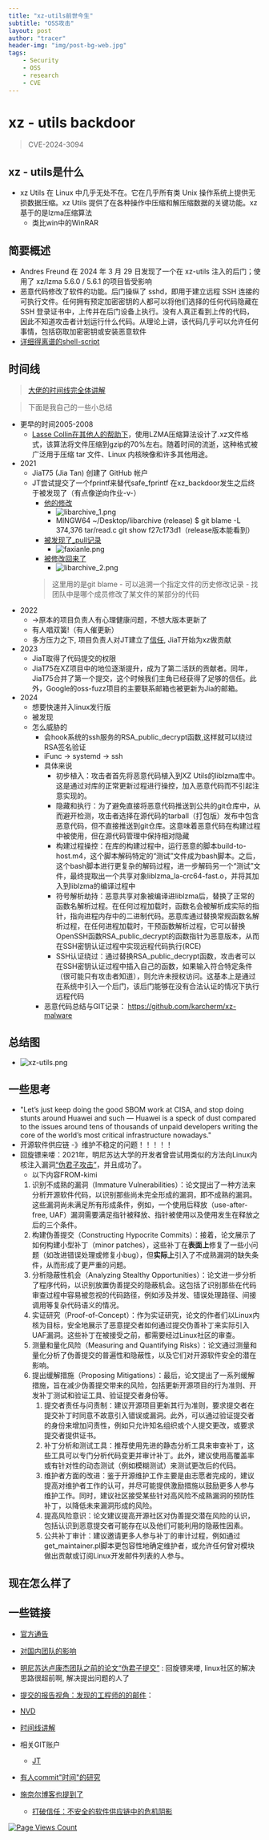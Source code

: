 ```yaml
---
title: "xz-utils前世今生"
subtitle: "OSS攻击"
layout: post
author: "tracer"
header-img: "img/post-bg-web.jpg"
tags:
    - Security
    - OSS
    - research
    - CVE
---
```

# xz - utils backdoor 
> CVE-2024-3094

## xz - utils是什么
- xz Utils 在 Linux 中几乎无处不在。它在几乎所有类 Unix 操作系统上提供无损数据压缩。xz Utils 提供了在各种操作中压缩和解压缩数据的关键功能。xz基于的是lzma压缩算法
    - 类比win中的WinRAR

## 简要概述
- Andres Freund 在 2024 年 3 月 29 日发现了一个在 xz-utils 注入的后门；使用了 xz/lzma 5.6.0 / 5.6.1 的项目皆受影响
- 恶意代码修改了软件的功能。后门操纵了 sshd，即用于建立远程 SSH 连接的可执行文件。任何拥有预定加密密钥的人都可以将他们选择的任何代码隐藏在 SSH 登录证书中，上传并在后门设备上执行。没有人真正看到上传的代码，因此不知道攻击者计划运行什么代码。从理论上讲，该代码几乎可以允许任何事情，包括窃取加密密钥或安装恶意软件
- [详细得离谱的shell-script](https://research.swtch.com/xz-script)

## 时间线
>[大佬的时间线完全体讲解](https://research.swtch.com/xz-timeline)
  
>下面是我自己的一些小总结

- 更早的时间2005-2008
    - [Lasse Collin在其他人的帮助下](https://github.com/kobolabs/liblzma/blob/87b7682ce4b1c849504e2b3641cebaad62aaef87/doc/history.txt)，使用LZMA压缩算法设计了.xz文件格式，该算法将文件压缩到gzip的70%左右。随着时间的流逝，这种格式被广泛用于压缩 tar 文件、Linux 内核映像和许多其他用途。
- 2021
    - JiaT75 (Jia Tan) 创建了 GitHub 帐户
    - JT尝试提交了一个fprintf来替代safe_fprintf
            在xz_backdoor发生之后终于被发现了（有点像逆向作业-v-）
        - [他的修改](https://github.com/libarchive/libarchive/commit/f27c173d17dc807733b3a4f8c11207c3f04ff34f?diff=split&w=1)
            - ![libarchive_1.png](/img/inPost/xz-utils/libarchive_1.png)
            - MINGW64 ~/Desktop/libarchive (release)
                             $ git blame -L 374,376 tar/read.c
                             git show f27c173d1（release版本能看到）
        - [被发现了_pull记录](https://github.com/libarchive/libarchive/pull/1609)
            - ![faxianle.png](/img/inPost/xz-utils/faxianle.png) 
        - [被修改回来了](https://github.com/libarchive/libarchive/commit/6110e9c)
            - ![libarchive_2.png](/img/inPost/xz-utils/libarchive_2.png)
        >这里用的是git blame
            - 可以追溯一个指定文件的历史修改记录
            - 找团队中是哪个成员修改了某文件的某部分的代码
- 2022
    - ->原本的项目负责人有心理健康问题，不想大版本更新了
    - 有人唱双簧!（有人催更新）
    - 多方压力之下, 项目负责人对JT建立了[信任](https://www.mail-archive.com/xz-devel@tukaani.org/msg00571.html), JiaT开始为xz做贡献
- 2023
    - JiaT取得了代码提交的权限
    - JiaT75在XZ项目中的地位逐渐提升，成为了第二活跃的贡献者。同年，JiaT75合并了第一个提交，这个时候我们主角已经获得了足够的信任。此外，Google的oss-fuzz项目的主要联系邮箱也被更新为Jia的邮箱。
- 2024
    - 想要快速并入linux发行版
    - 被发现
    - 怎么威胁的
        - 会hook系统的ssh服务的RSA_public_decrypt函数,这样就可以绕过RSA签名验证
        - iFunc -> systemd -> ssh
        - 具体来说
            - 初步植入：攻击者首先将恶意代码植入到XZ Utils的liblzma库中。这是通过对库的正常更新过程进行操控，加入恶意代码而不引起注意实现的​ 。
            - 隐藏和执行：为了避免直接将恶意代码推送到公共的git仓库中，从而避开检测，攻击者选择在源代码的tarball（打包版）发布中包含恶意代码，但不直接推送到git仓库。这意味着恶意代码在构建过程中被使用，但在源代码管理中保持相对隐藏​
            - 构建过程操控：在库的构建过程中，运行恶意的脚本build-to-host.m4，这个脚本解码特定的“测试”文件成为bash脚本。之后，这个bash脚本进行更复杂的解码过程，进一步解码另一个“测试”文件，最终提取出一个共享对象liblzma_la-crc64-fast.o，并将其加入到liblzma的编译过程中​
            - 符号解析劫持：恶意共享对象被编译进liblzma后，替换了正常的函数名解析过程。在任何过程加载时，函数名会被解析成实际的指针，指向进程内存中的二进制代码。恶意库通过替换常规函数名解析过程，在任何进程加载时，干预函数解析过程，它可以替换OpenSSH函数RSA_public_decrypt的函数指针为恶意版本，从而在SSH密钥认证过程中实现远程代码执行(RCE)​
            - SSH认证绕过：通过替换RSA_public_decrypt函数，攻击者可以在SSH密钥认证过程中插入自己的函数，如果输入符合特定条件（很可能只有攻击者知道），则允许未授权访问。这基本上是通过在系统中引入一个后门，该后门能够在没有合法认证的情况下执行远程代码​
        - 恶意代码总结与GIT记录：
                 https://github.com/karcherm/xz-malware

## 总结图 
- ![xz-utils.png](/img/inPost/xz-utils/xz-utils.png)

## 一些思考
- "Let’s just keep doing the good SBOM work at CISA, and stop doing stunts around Huawei and such — Huawei is a speck of dust compared to the issues around tens of thousands of unpaid developers writing the core of the world’s most critical infrastructure nowadays."
- 开源软件供应链 -》维护不稳定的问题！！！！！
- 回旋镖来喽：2021年，明尼苏达大学的开发者曾尝试用类似的方法向Linux内核注入漏洞[“伪君子攻击”](https://github.com/QiushiWu/qiushiwu.github.io/blob/main/papers/OpenSourceInsecurity.pdf)，并且成功了。
    -  以下内容FROM-kimi
    1. 识别不成熟的漏洞（Immature Vulnerabilities）：论文提出了一种方法来分析开源软件代码，以识别那些尚未完全形成的漏洞，即不成熟的漏洞。这些漏洞尚未满足所有形成条件，例如，一个使用后释放（use-after-free, UAF）漏洞需要满足指针被释放、指针被使用以及使用发生在释放之后的三个条件。
    2. 构建伪善提交（Constructing Hypocrite Commits）：接着，论文展示了如何构建小型补丁（minor patches），这些补丁在**表面上**修复了一些小问题（如改进错误处理或修复小bug），但**实际上**引入了不成熟漏洞的缺失条件，从而形成了更严重的问题。
    3. 分析隐蔽性机会（Analyzing Stealthy Opportunities）：论文进一步分析了程序代码，以识别放置伪善提交的隐蔽机会。这包括了识别那些在代码审查过程中容易被忽视的代码路径，例如涉及并发、错误处理路径、间接调用等复杂代码语义的情况。
    4. 实证研究（Proof-of-Concept）：作为实证研究，论文的作者们以Linux内核为目标，安全地展示了恶意提交者如何通过提交伪善补丁来实际引入UAF漏洞。这些补丁在被接受之前，都需要经过Linux社区的审查。
    5. 测量和量化风险（Measuring and Quantifying Risks）：论文通过测量和量化分析了伪善提交的普遍性和隐蔽性，以及它们对开源软件安全的潜在影响。
    6. 提出缓解措施（Proposing Mitigations）：最后，论文提出了一系列缓解措施，旨在减少伪善提交带来的风险，包括更新开源项目的行为准则、开发补丁测试和验证工具、验证提交者身份等。
        1. 提交者责任与问责制：建议开源项目更新其行为准则，要求提交者在提交补丁时同意不故意引入错误或漏洞。此外，可以通过验证提交者的身份来增加问责性，例如只允许知名组织或个人提交更改，或要求提交者提供证书。
        2. 补丁分析和测试工具：推荐使用先进的静态分析工具来审查补丁，这些工具可以专门分析代码变更并审计补丁。此外，建议使用高覆盖率或有针对性的动态测试（例如模糊测试）来测试更改后的代码。
        3. 维护者方面的改进：鉴于开源维护工作主要是由志愿者完成的，建议提高对维护者工作的认可，并尽可能提供激励措施以鼓励更多人参与维护工作。同时，建议社区接受某些针对高风险不成熟漏洞的预防性补丁，以降低未来漏洞形成的风险。
        4. 提高风险意识：论文建议提高开源社区对伪善提交潜在风险的认识，包括认识到恶意提交者可能存在以及他们可能利用的隐蔽性因素。
        5. 公共补丁审计：建议邀请更多人参与补丁的审计过程，例如通过get_maintainer.pl脚本更包容性地确定维护者，或允许任何曾对模块做出贡献或订阅Linux开发邮件列表的人参与。

## 现在怎么样了

## 一些链接 
- [官方通告](https://tukaani.org/xz-backdoor/)
                      
- [对国内团队的影响](https://zhuanlan.zhihu.com/p/689953259)
                      
- [明尼苏达卢康杰团队之前的论文“伪君子提交”]( https://github.com/QiushiWu/qiushiwu.github.io/blob/main/papers/OpenSourceInsecurity.pdf) : 回旋镖来喽, linux社区的解决思路很超前啊, 解决提出问题的人了
            
- [提交的报告视角：发现的工程师的的邮件](https://www.openwall.com/lists/oss-security/2024/03/29/4)：
             
- [NVD](https://nvd.nist.gov/vuln/detail/CVE-2024-3094#VulnChangeHistorySection)
                      
- [时间线讲解](https://boehs.org/node/everything-i-know-about-the-xz-backdoor)
                      
- 相关GIT账户
    - [JT](https://github.com/JiaT75)
                       
- [有人commit"时间"的研究](https://rheaeve.substack.com/p/xz-backdoor-times-damned-times-and)
                 
- [施奈尔博客也提到了](https://www.schneier.com/blog/archives/2024/04/backdoor-in-xz-utils-that-almost-happened.html#comments)
    - [打破信任：不安全的软件供应链中的危机阴影](https://www.atlanticcouncil.org/in-depth-research-reports/report/breaking-trust-shades-of-crisis-across-an-insecure-software-supply-chain/)



[![Page Views Count](https://badges.toozhao.com/badges/01HW4MG4P4T8YT7K3X9YYC2QWJ/green.svg)](https://badges.toozhao.com/stats/01HW4MG4P4T8YT7K3X9YYC2QWJ "Get your own page views count badge on badges.toozhao.com")